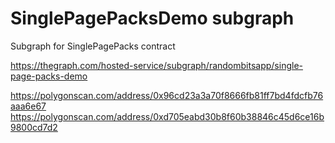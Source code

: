 # SinglePagePacksDemo subgraph
Subgraph for SinglePagePacks contract

https://thegraph.com/hosted-service/subgraph/randombitsapp/single-page-packs-demo

https://polygonscan.com/address/0x96cd23a3a70f8666fb81ff7bd4fdcfb76aaa6e67
https://polygonscan.com/address/0xd705eabd30b8f60b38846c45d6ce16b9800cd7d2
